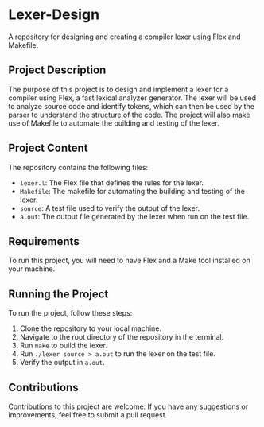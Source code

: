 # Lexer-Design
A repository for designing and creating a compiler lexer using Flex and Makefile.

## Project Description
The purpose of this project is to design and implement a lexer for a compiler using Flex, a fast lexical analyzer generator. The lexer will be used to analyze source code and identify tokens, which can then be used by the parser to understand the structure of the code. The project will also make use of Makefile to automate the building and testing of the lexer.

## Project Content
The repository contains the following files:
- `lexer.l`: The Flex file that defines the rules for the lexer.
- `Makefile`: The makefile for automating the building and testing of the lexer.
- `source`: A test file used to verify the output of the lexer.
- `a.out`: The output file generated by the lexer when run on the test file.

## Requirements
To run this project, you will need to have Flex and a Make tool installed on your machine.

## Running the Project
To run the project, follow these steps:
1. Clone the repository to your local machine.
2. Navigate to the root directory of the repository in the terminal.
3. Run `make` to build the lexer.
4. Run `./lexer source > a.out` to run the lexer on the test file.
5. Verify the output in `a.out`.

## Contributions
Contributions to this project are welcome. If you have any suggestions or improvements, feel free to submit a pull request.

